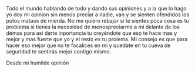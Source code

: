 Todo el mundo hablando de todo y dando sus opiniones y a la que lo hago yo doy mi opinion sin menos preciar a nadie, van y se sienten ofendidos los putos mataos de mierda. No me quiero rebajar si te sientes poca cosa es tu problema si tienes la necesidad de menospreciarme a mi delante de los demas para asi darte inportancia tu creyéndote que eso te hace mas y mejor y mas fuerte que yo y el resto es tu prolema. Mi consejo es que para  hacer eso mejor que no te focalices en mi y quedate en tu cueva de seguridad te sentirás mejor contigo mismo. 

Desde mi humilde opinión 
